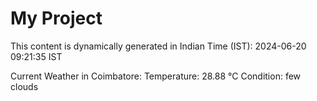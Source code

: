 # My Project

This content is dynamically generated in Indian Time (IST): 2024-06-20 09:21:35 IST


Current Weather in Coimbatore:
Temperature: 28.88 °C
Condition: few clouds
